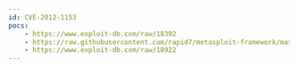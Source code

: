 ```yaml
---
id: CVE-2012-1153
pocs:
    - https://www.exploit-db.com/raw/18392
    - https://raw.githubusercontent.com/rapid7/metasploit-framework/master/modules/exploits/multi/http/apprain_upload_exec.rb
    - https://www.exploit-db.com/raw/18922
---
```

